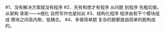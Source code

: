 #1、没有解决方案就没有程序
#2、先有构想才有程序
    从问题 到程序
        先粗后细，从架构 骨架--->细化
        自然写作也是如此
#3、结构化程序
    程序由若干个模块组成
    模块之间高内聚，低耦合。
#4、多做简单题
    复杂的题都是由简单的题构成的。